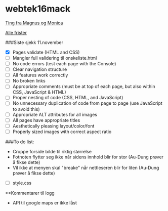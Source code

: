 # webtek16mack

[Ting fra Magnus og Monica](https://drive.google.com/drive/folders/0B9KfZs4uc66VS0t3eHZDT1Q2ZnM)

[Alle frister](https://docs.google.com/document/d/1bsnCHb3Hz70xM54buKW69KkVUNSBvf2dBQgLB12PSGI/edit?usp=sharing)

###Siste sjekk 11.november
- [x] Pages validate (HTML and CSS)
- [ ] Mangler full validering til onskeliste.html
- [ ] No code errors (test each page with the Console)
- [ ] Clear navigation structure
- [ ] All features work correctly
- [ ] No broken links
- [ ] Appropriate comments (must be at top of each page, but also within CSS, JavaScript & HTML)
- [ ] Proper nesting of code (CSS, HTML, and JavaScript)
- [ ] No unnecessary duplication of code from page to page (use JavaScript to avoid this)
- [ ] Appropriate ALT attributes for all images
- [ ] All pages have appropriate titles
- [ ] Aesthetically pleasing layout/color/font
- [ ] Properly sized images with correct aspect ratio

###To do list:
- Croppe forside bilde til riktig størrelse
- Fotnoten flytter seg ikke når sidens innhold blir for stor (Au-Dung prøver å fikse dette)
- Vil ikke at menyen skal "breake" når nettleseren blir for liten (Au-Dung prøver å fikse dette)
- [ ] style.css

**Kommentarer til logg
- API til google maps er ikke låst
